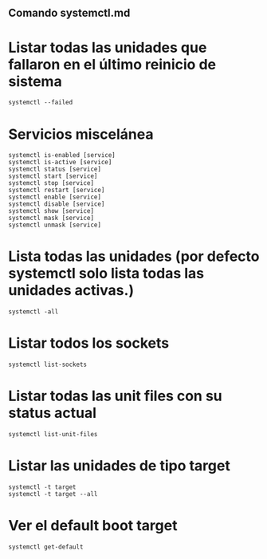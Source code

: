 ## Comando systemctl.md

# Listar todas las unidades que fallaron en el último reinicio de sistema

    systemctl --failed

# Servicios miscelánea

    systemctl is-enabled [service]
    systemctl is-active [service]
    systemctl status [service]
    systemctl start [service]
    systemctl stop [service]
    systemctl restart [service]
    systemctl enable [service]
    systemctl disable [service]
    systemctl show [service]
    systemctl mask [service]
    systemctl unmask [service]

# Lista todas las unidades (por defecto systemctl solo lista todas las unidades activas.)

    systemctl -all

# Listar todos los sockets

    systemctl list-sockets

# Listar todas las unit files con su status actual

    systemctl list-unit-files

# Listar las unidades de tipo target

    systemctl -t target
    systemctl -t target --all

# Ver el default boot target

    systemctl get-default

